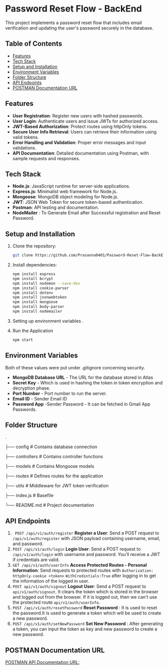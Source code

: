 # Password Reset Flow - BackEnd
This project implements a password reset flow that includes email verification and updating the user's password securely in the database.

## Table of Contents
- [Features](#features)
- [Tech Stack](#tech-stack)
- [Setup and Installation](#setup-and-installation)
- [Environment Variables](#environment-variables)
- [Folder Structure](#folder-structure)
- [API Endpoints](#api-endpoints)
- [POSTMAN Documentation URL](#postman-documentation-url)


## Features
- **User Registration**: Register new users with hashed passwords. 
- **User Login**: Authenticate users and issue JWTs for authorized access.
- **JWT-Based Authorization**: Protect routes using httpOnly tokens.
- **Secure User Info Retrieval**: Users can retrieve their information using valid tokens.
- **Error Handling and Validation**: Proper error messages and input validations.
- **API Documentation**: Detailed documentation using Postman, with sample requests and responses.

## Tech Stack
- **Node.js**: JavaScript runtime for server-side applications.
- **Express.js**: Minimalist web framework for Node.js.
- **Mongoose**: MongoDB object modeling for Node.js.
- **JWT**: JSON Web Token for secure token-based authentication.
- **Postman**: API testing and documentation.
- **NodeMailer** : To Generate Email after Successful registration and Reset Password. 

## Setup and Installation
1. Clone the repository:
   ```bash
   git clone https://github.com/Prasanna0401/Password-Reset-Flow-BackEnd.git
   ```

2. Install dependencies:

    ```bash 
    npm install express
    npm install bcrypt
    npm install nodemon --save-dev
    npm install cookie-parser
    npm install dotenv
    npm install jsonwebtoken 
    npm install mongoose
    npm install body-parser
    npm install nodemailer
    ```

3. Setting up environment variables .

4. Run the Application
    ```bash
    npm start
    ```

## Environment Variables

Both of these values were put under .gitignore concerning security.

- **MongoDB Database URL** - The URL for the database stored in Atlas
- **Secret Key** - Which is used in hashing the token in token encryption and decryption phase.
- **Port Number** - Port number to run the server.
- **Email ID** - Sender Email ID
- **Password App** -Sender Password - It can be fetched in Gmail App Passwords.


## Folder Structure

.

├── config           # Contains database connection

├── controllers      # Contains controller functions

├── models           # Contains Mongoose models

├── routes           # Defines routes for the application

├── utils            # Middleware for JWT token verification

├── index.js         # Basefile

└── README.md        # Project documentation

## API Endpoints

1. ` POST /api/v1/auth/register` **Register a User**: Send a POST request to `/api/v1/auth/register` with JSON payload containing username, email, and password.
2. `POST /api/v1/auth/login` **Login User**: Send a POST request to `/api/v1/auth/login` with username and password. You’ll receive a JWT if credentials are valid.
3.  `GET /api/v1/auth/userInfo` **Access Protected Routes - Personal Information**: Send requests to protected routes with `Authorization: httpOnly-cookie <token>` `WithCredintials:True` after logging in to get the information of the logged in user. 
4. `POST api/v1/auth/signout` **Logout User**: Send a POST request to `api/v1/auth/signout`. It clears the token which is stored in the browser and logged out from the browser. If it is logged out, then we can't use the protected route `api/v1/auth/userInfo`.
5.  `POST /api/v1/auth/resetPassword` **Reset Password** : It is used to reset the password.It is used to generate a token which will be used to create a new password. 
5.  `POST /api/v1/auth/setNewPassword` **Set New Password** : After generating a token, you can input the token as key and new password to create a new password.

## POSTMAN Documentation URL

[POSTMAN API Documentation URL: ](https://documenter.getpostman.com/view/39260343/2sAYkDLfP8)